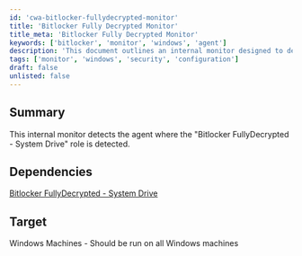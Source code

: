 ```yaml
---
id: 'cwa-bitlocker-fullydecrypted-monitor'
title: 'Bitlocker Fully Decrypted Monitor'
title_meta: 'Bitlocker Fully Decrypted Monitor'
keywords: ['bitlocker', 'monitor', 'windows', 'agent']
description: 'This document outlines an internal monitor designed to detect the agent where the "Bitlocker FullyDecrypted - System Drive" role is present on Windows machines. It provides insights into the dependencies and target systems for effective monitoring.'
tags: ['monitor', 'windows', 'security', 'configuration']
draft: false
unlisted: false
---
```

## Summary

This internal monitor detects the agent where the "Bitlocker FullyDecrypted - System Drive" role is detected.

## Dependencies

[Bitlocker FullyDecrypted - System Drive](https://proval.itglue.com/DOC-5078775-10222745)

## Target

Windows Machines - Should be run on all Windows machines



